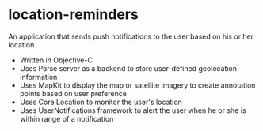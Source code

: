 # location-reminders
An application that sends push notifications to the user based on his or her location.

- Written in Objective-C
- Uses Parse server as a backend to store user-defined geolocation information
- Uses MapKit to display the map or satellite imagery  to create annotation points based on user preference
- Uses Core Location to monitor the user's location
- Uses UserNotifications framework to alert the user when he or she is within range of a notification
